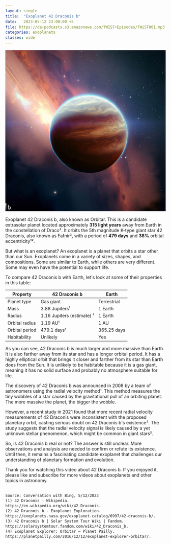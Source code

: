 ```yaml
---
layout: single
title:  "Exoplanet 42 Draconis b"
date:   2023-05-12 23:00:00 +5
file: https://da-podcasts.s3.amazonaws.com/TWIST+Episodes/TWiST001.mp3
categories: exoplanets 
classes: wide
---
```

![Exoplanet 42 Draconis b](/assets/images/42_Draconis_b.jpeg)

Exoplanet 42 Draconis b, also known as Orbitar. This is a candidate extrasolar planet located approximately **315 light years** away from Earth in the constellation of Draco². It orbits the 5th magnitude K-type giant star 42 Draconis, also known as Fafnir², with a period of **479 days** and **38%** orbital eccentricity¹².

But what is an exoplanet? An exoplanet is a planet that orbits a star other than our Sun. Exoplanets come in a variety of sizes, shapes, and compositions. Some are similar to Earth, while others are very different. Some may even have the potential to support life.

To compare 42 Draconis b with Earth, let's look at some of their properties in this table:

| Property | 42 Draconis b | Earth |
| --- | --- | --- |
| Planet type | Gas giant | Terrestrial |
| Mass | 3.88 Jupiters¹ | 1 Earth |
| Radius | 1.16 Jupiters (estimate) ¹ | 1 Earth |
| Orbital radius | 1.19 AU¹ | 1 AU |
| Orbital period | 479.1 days¹ | 365.25 days |
| Habitability | Unlikely | Yes |

As you can see, 42 Draconis b is much larger and more massive than Earth. It is also farther away from its star and has a longer orbital period. It has a highly elliptical orbit that brings it closer and farther from its star than Earth does from the Sun. It is unlikely to be habitable because it is a gas giant, meaning it has no solid surface and probably no atmosphere suitable for life.

The discovery of 42 Draconis b was announced in 2008 by a team of astronomers using the radial velocity method¹. This method measures the tiny wobbles of a star caused by the gravitational pull of an orbiting planet. The more massive the planet, the bigger the wobble.

However, a recent study in 2021 found that more recent radial velocity measurements of 42 Draconis were inconsistent with the proposed planetary orbit, casting serious doubt on 42 Draconis b's existence². The study suggests that the radial velocity signal is likely caused by a yet unknown stellar phenomenon, which might be common in giant stars².

So, is 42 Draconis b real or not? The answer is still unclear. More observations and analysis are needed to confirm or refute its existence. Until then, it remains a fascinating candidate exoplanet that challenges our understanding of planetary formation and evolution.

Thank you for watching this video about 42 Draconis b. If you enjoyed it, please like and subscribe for more videos about exoplanets and other topics in astronomy.
```

Source: Conversation with Bing, 5/12/2023
(1) 42 Draconis - Wikipedia. https://en.wikipedia.org/wiki/42_Draconis.
(2) 42 Draconis b - Exoplanet Exploration. https://exoplanets.nasa.gov/exoplanet-catalog/6997/42-draconis-b/.
(3) 42 Draconis b | Solar System Tour Wiki | Fandom. https://solarsystemtour.fandom.com/wiki/42_Draconis_b.
(4) Exoplanet Explorer: Orbitar – Planet Pailly. https://planetpailly.com/2016/12/12/exoplanet-explorer-orbitar/.
